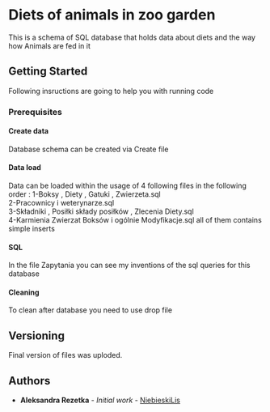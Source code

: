 #  Diets of animals in zoo garden

This is a schema of SQL database that holds data about diets and the way how Animals are fed in it

## Getting Started

Following insructions are going to help you with running code

### Prerequisites

#### Create data
Database schema can be created via Create file

#### Data load
Data can be loaded within the usage of 4 following files in the following order :
1-Boksy , Diety , Gatuki , Zwierzeta.sql	
2-Pracownicy i weterynarze.sql	
3-Składniki , Posiłki składy posiłków , Zlecenia Diety.sql	
4-Karmienia Zwierzat Boksów i ogólnie Modyfikacje.sql
all of them contains simple inserts

#### SQL 
In the file Zapytania you can see my inventions of the sql queries for this database
#### Cleaning 
To clean after database you need to use drop file

## Versioning
Final version of files was uploded.

## Authors

* **Aleksandra Rezetka** - *Initial work* - [NiebieskiLis](https://github.com/NiebieskiLis)



